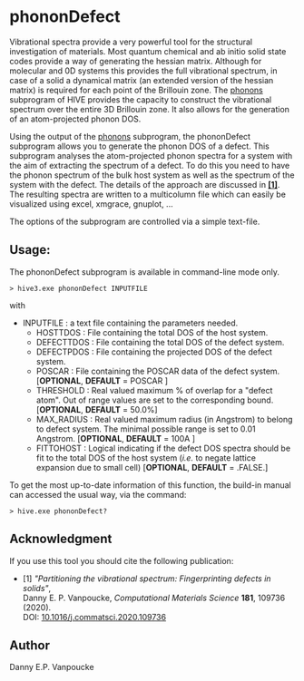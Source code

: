 # phononDefect
Vibrational spectra provide a very powerful tool for the structural investigation of
materials. Most quantum chemical and ab initio solid state codes provide a way of
generating the hessian matrix. Although for molecular and 0D systems this provides the
full vibrational spectrum, in case of a solid a dynamical matrix (an extended version of
the hessian matrix) is required for each point of the Brillouin zone. The [phonons](phonons.md) 
subprogram of HIVE provides the capacity to construct the vibrational spectrum over the 
entire 3D Brillouin zone. It also allows for the generation of an atom-projected phonon DOS. 

Using the output of the [phonons](phonons.md) subprogram, the phononDefect subprogram
allows you to generate the phonon DOS of a defect. This subprogram analyses the atom-projected 
phonon spectra for a system with the aim of extracting the spectrum of a defect. To do this 
you need to have the phonon spectrum of the bulk host system as well as the
spectrum of the system with the defect. The details of the approach are discussed
in <B>[\[1\]](#paper2_PhonDef)</B>. The resulting spectra are written to a multicolumn file
which can easily be visualized using excel, xmgrace, gnuplot, ... 

The options of the subprogram are controlled via a simple text-file. 

## Usage:
The phononDefect subprogram is available in command-line mode only.

```
> hive3.exe phononDefect INPUTFILE
```
with
* INPUTFILE  : a text file containing the parameters needed.
	* HOSTTDOS   : File containing the total DOS of the host system.
	* DEFECTTDOS : File containing the total DOS of the defect system.
	* DEFECTPDOS : File containing the projected DOS of the defect system.
	* POSCAR     : File containing the POSCAR data of the defect system.
                      \[**OPTIONAL**, **DEFAULT** = POSCAR \]
	* THRESHOLD  : Real valued maximum % of overlap for a "defect atom".
                      Out of range values are set to the corresponding bound.
                      \[**OPTIONAL**, **DEFAULT** = 50.0%\]
	* MAX_RADIUS : Real valued maximum radius (in Angstrom) to belong to defect system.
                      The minimal possible range is set to 0.01 Angstrom.
                      \[**OPTIONAL**, **DEFAULT** = 100A \]
	* FITTOHOST  : Logical indicating if the defect DOS spectra should be fit to the total DOS
                      of the host system (*i.e.* to negate lattice expansion due to small cell)
                      \[**OPTIONAL**, **DEFAULT** = .FALSE.\]
					  
To get the most up-to-date information of this function, the build-in manual 
can accessed the usual way, via the command:
```
> hive.exe phononDefect?
```

## Acknowledgment
If you use this tool you should cite the following publication:
* <a name="paper2_PhonDef">\[1\]</a> *"Partitioning the vibrational spectrum: Fingerprinting defects in solids"*,</br>
Danny E. P. Vanpoucke, 
*Computational Materials Science* **181**, 109736 (2020).</br>
DOI: [10.1016/j.commatsci.2020.109736](https://dx.doi.org/10.1016/j.commatsci.2020.109736)


## Author
Danny E.P. Vanpoucke
  